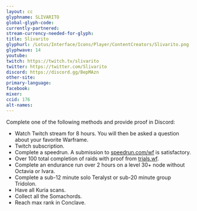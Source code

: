 ```yaml
---
layout: cc
glyphname: SLIVARITO
global-glyph-code:
currently-partnered:
stream-currency-needed-for-glyph:
title: Slivarito
glyphurl: /Lotus/Interface/Icons/Player/ContentCreators/Slivarito.png
glyphwave: 14
youtube:
twitch: https://twitch.tv/slivarito
twitter: https://twitter.com/Slivarito
discord: https://discord.gg/BepMAzn
other-site:
primary-language:
facebook:
mixer:
ccid: 176
alt-names:
---
```

Complete one of the following methods and provide proof in Discord:
* Watch Twitch stream for 8 hours. You will then be asked a question about your favorite Warframe.
* Twitch subscription.
* Complete a speedrun. A submission to [speedrun.com/wf](https://www.speedrun.com/wf) is satisfactory.
* Over 100 total completion of raids with proof from [trials.wf](https://trials.wf).
* Complete an endurance run over 2 hours on a level 30+ node without Octavia or Ivara.
* Complete a sub-12 minute solo Teralyst or sub-20 minute group Tridolon.
* Have all Kuria scans.
* Collect all the Somachords.
* Reach max rank in Conclave.
